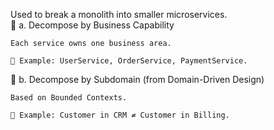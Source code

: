 Used to break a monolith into smaller microservices.  
🔹 a. Decompose by Business Capability  

    Each service owns one business area.  

    📌 Example: UserService, OrderService, PaymentService.  

🔹 b. Decompose by Subdomain (from Domain-Driven Design)  

    Based on Bounded Contexts.  

    📌 Example: Customer in CRM ≠ Customer in Billing.  
